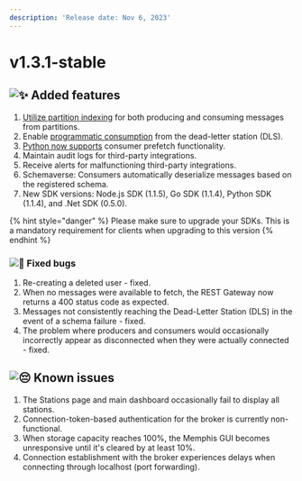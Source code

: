 ```yaml
---
description: 'Release date: Nov 6, 2023'
---
```


# v1.3.1-stable

## ![:sparkles:](https://a.slack-edge.com/production-standard-emoji-assets/14.0/apple-medium/2728.png) Added features

1. [Utilize partition indexing](https://docs.memphis.dev/memphis/memphis-broker/concepts/dead-letter#using-the-sdk) for both producing and consuming messages from partitions.
2. Enable [programmatic consumption](https://docs.memphis.dev/memphis/memphis-broker/concepts/dead-letter#using-the-sdk) from the dead-letter station (DLS).
3. [Python now supports](https://docs.memphis.dev/memphis/memphis-broker/concepts/consumer#prefetching) consumer prefetch functionality.
4. Maintain audit logs for third-party integrations.
5. Receive alerts for malfunctioning third-party integrations.
6. Schemaverse: Consumers automatically deserialize messages based on the registered schema.
7. New SDK versions: Node.js SDK (1.1.5), Go SDK (1.1.4), Python SDK (1.1.4), and .Net SDK (0.5.0).

{% hint style="danger" %}
Please make sure to upgrade your SDKs. This is a mandatory requirement for clients when upgrading to this version
{% endhint %}

### ![:bug:](https://a.slack-edge.com/production-standard-emoji-assets/14.0/apple-medium/1f41b.png) Fixed bugs

1. Re-creating a deleted user - fixed.
2. When no messages were available to fetch, the REST Gateway now returns a 400 status code as expected.
3. Messages not consistently reaching the Dead-Letter Station (DLS) in the event of a schema failure - fixed.
4. The problem where producers and consumers would occasionally incorrectly appear as disconnected when they were actually connected - fixed.

## ![:pensive:](https://a.slack-edge.com/production-standard-emoji-assets/14.0/apple-medium/1f614.png) Known issues

1. The Stations page and main dashboard occasionally fail to display all stations.
2. Connection-token-based authentication for the broker is currently non-functional.
3. When storage capacity reaches 100%, the Memphis GUI becomes unresponsive until it's cleared by at least 10%.
4. Connection establishment with the broker experiences delays when connecting through localhost (port forwarding).
